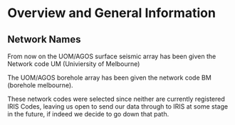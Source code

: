 # Overview and General Information


## Network Names

From now on the UOM/AGOS surface seismic array has been given the Network code UM (Univiersity of Melbourne)

The UOM/AGOS borehole array has been given the network code BM (borehole melbourne).


These network codes were selected since neither are currently registered IRIS Codes, leaving us open to send our data through to IRIS at some stage in the future, if indeed we decide to go down that path.